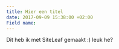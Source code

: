 ```yaml
---
title: Hier een titel
date: 2017-09-09 15:38:00 +02:00
Field name: 
---
```


Dit heb ik met SiteLeaf gemaakt :) leuk he?